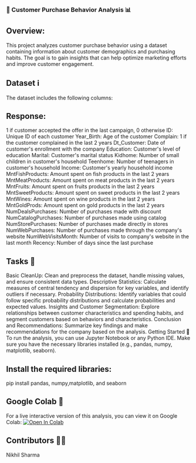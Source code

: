### 🛒 Customer Purchase Behavior Analysis 📊
## Overview:
This project analyzes customer purchase behavior using a dataset containing information about customer demographics and purchasing habits. The goal is to gain insights that can help optimize marketing efforts and improve customer engagement.

## Dataset ℹ️
The dataset includes the following columns:

## Response: 
1 if customer accepted the offer in the last campaign, 0 otherwise
ID: Unique ID of each customer
Year_Birth: Age of the customer
Complain: 1 if the customer complained in the last 2 years
Dt_Customer: Date of customer's enrollment with the company
Education: Customer's level of education
Marital: Customer's marital status
Kidhome: Number of small children in customer's household
Teenhome: Number of teenagers in customer's household
Income: Customer's yearly household income
MntFishProducts: Amount spent on fish products in the last 2 years
MntMeatProducts: Amount spent on meat products in the last 2 years
MntFruits: Amount spent on fruits products in the last 2 years
MntSweetProducts: Amount spent on sweet products in the last 2 years
MntWines: Amount spent on wine products in the last 2 years
MntGoldProds: Amount spent on gold products in the last 2 years
NumDealsPurchases: Number of purchases made with discount
NumCatalogPurchases: Number of purchases made using catalog
NumStorePurchases: Number of purchases made directly in stores
NumWebPurchases: Number of purchases made through the company's website
NumWebVisitsMonth: Number of visits to company's website in the last month
Recency: Number of days since the last purchase

## Tasks 📝
Basic CleanUp: Clean and preprocess the dataset, handle missing values, and ensure consistent data types.
Descriptive Statistics: Calculate measures of central tendency and dispersion for key variables, and identify outliers if necessary.
Probability Distributions: Identify variables that could follow specific probability distributions and calculate probabilities and expected values.
Insights and Customer Segmentation: Explore relationships between customer characteristics and spending habits, and segment customers based on behaviors and characteristics.
Conclusion and Recommendations: Summarize key findings and make recommendations for the company based on the analysis.
Getting Started 🚀
To run the analysis, you can use Jupyter Notebook or any Python IDE. Make sure you have the necessary libraries installed (e.g., pandas, numpy, matplotlib, seaborn).



## Install the required libraries: 
pip install pandas, numpy,matplotlib, and  seaborn


## Google Colab 📓
For a live interactive version of this analysis, you can view it on Google Colab: [![Open In Colab](https://colab.research.google.com/assets/colab-badge.svg)](https://colab.research.google.com/drive/1RBY24Skbo_QuHV6DxNVO8v8k516ICg0w?usp=sharing)

## Contributors 👨‍💻
Nikhil Sharma
